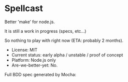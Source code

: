 

# Spellcast

Better 'make' for node.js.

It is still a work in progress (specs, etc...)

So nothing to play with right now (ETA: probably 2 months).

* License: MIT
* Current status: early alpha / unstable / proof of concept
* Platform: Node.js only
* Are-we-better-yet: No.



Full BDD spec generated by Mocha:


